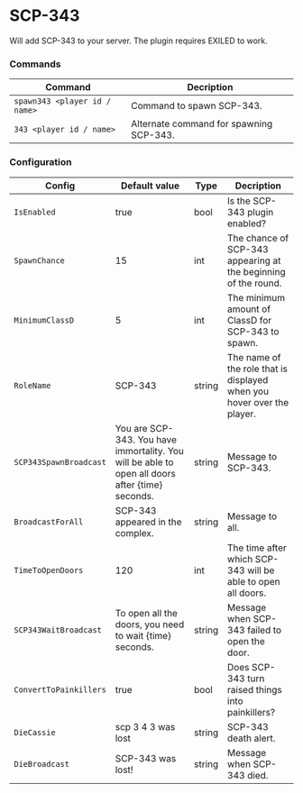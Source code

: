 # SCP-343
Will add SCP-343 to your server. The plugin requires EXILED to work.  
### Commands
| Command | Decription |
| ------------------------------ | ------------------------------ |
| `spawn343 <player id / name>` | Command to spawn SCP-343. |
| `343 <player id / name>` | Alternate command for spawning SCP-343. |
### Configuration
| Config | Default value | Type | Decription |
| ------------------------------ | ------------------------------ | ------------------------------ | ------------------------------ |
| `IsEnabled` | true | bool | Is the SCP-343 plugin enabled? |
| `SpawnChance` | 15 | int | The chance of SCP-343 appearing at the beginning of the round. |
| `MinimumClassD` | 5 | int | The minimum amount of ClassD for SCP-343 to spawn. |
| `RoleName` | SCP-343 | string | The name of the role that is displayed when you hover over the player. |
| `SCP343SpawnBroadcast` | You are SCP-343. You have immortality. You will be able to open all doors after {time} seconds. | string | Message to SCP-343. |
| `BroadcastForAll` | SCP-343 appeared in the complex. | string | Message to all. |
| `TimeToOpenDoors` | 120 | int | The time after which SCP-343 will be able to open all doors. |
| `SCP343WaitBroadcast` | To open all the doors, you need to wait {time} seconds. | string | Message when SCP-343 failed to open the door. |
| `ConvertToPainkillers` | true | bool | Does SCP-343 turn raised things into painkillers? |
| `DieCassie` | scp 3 4 3 was lost | string | SCP-343 death alert. |
| `DieBroadcast` | SCP-343 was lost! | string | Message when SCP-343 died. |
